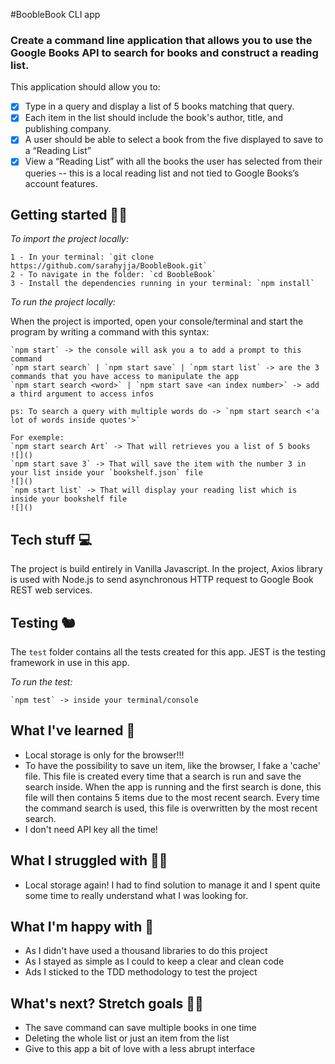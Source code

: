 #BoobleBook CLI app

### Create a command line application that allows you to use the Google Books API to search for books and construct a reading list.

This application should allow you to:

- [x] Type in a query and display a list of 5 books matching that query.
- [x] Each item in the list should include the book's author, title, and publishing company.
- [x] A user should be able to select a book from the five displayed to save to a “Reading List”
- [x] View a “Reading List” with all the books the user has selected from their queries -- this is a local reading list and not tied to Google Books’s account features.

## Getting started 🤸‍♀️

_To import the project locally:_

    1 - In your terminal: `git clone https://github.com/sarahyjja/BoobleBook.git`
    2 - To navigate in the folder: `cd BoobleBook`
    3 - Install the dependencies running in your terminal: `npm install`

_To run the project locally:_

When the project is imported, open your console/terminal and start the program by writing a command with this syntax:

    `npm start` -> the console will ask you a to add a prompt to this command
    `npm start search` | `npm start save` | `npm start list` -> are the 3 commands that you have access to manipulate the app
    `npm start search <word>` | `npm start save <an index number>` -> add a third argument to access infos

    ps: To search a query with multiple words do -> `npm start search <'a lot of words inside quotes'>`

    For exemple:
    `npm start search Art` -> That will retrieves you a list of 5 books
    ![]()
    `npm start save 3` -> That will save the item with the number 3 in your list inside your `bookshelf.json` file
    ![]()
    `npm start list` -> That will display your reading list which is inside your bookshelf file
    ![]()

## Tech stuff 💻

The project is build entirely in Vanilla Javascript.
In the project, Axios library is used with Node.js to send asynchronous HTTP request to Google Book REST web services.

## Testing 🐿

The `test` folder contains all the tests created for this app.
JEST is the testing framework in use in this app.

_To run the test:_

    `npm test` -> inside your terminal/console

## What I've learned 👣

- Local storage is only for the browser!!!
- To have the possibility to save un item, like the browser, I fake a 'cache' file. This file is created every time that a search is run and save the search inside. When the app is running and the first search is done, this file will then contains 5 items due to the most recent search. Every time the command search is used, this file is overwritten by the most recent search.
- I don't need API key all the time!

## What I struggled with 💆‍♀️

- Local storage again! I had to find solution to manage it and I spent quite some time to really understand what I was looking for.

## What I'm happy with 💛

- As I didn't have used a thousand libraries to do this project
- As I stayed as simple as I could to keep a clear and clean code
- Ads I sticked to the TDD methodology to test the project

## What's next? Stretch goals 👩‍🎤

- The save command can save multiple books in one time
- Deleting the whole list or just an item from the list
- Give to this app a bit of love with a less abrupt interface
